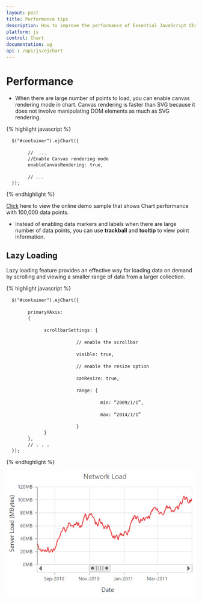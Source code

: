 ```yaml
---
layout: post
title: Performance tips 
description: How to improve the performance of Essential JavaScript Chart
platform: js
control: Chart
documentation: ug
api : /api/js/ejchart
---
```


# Performance 

* When there are large number of points to load, you can enable canvas rendering mode in chart. Canvas rendering is faster than SVG because it does not involve manipulating DOM elements as much as SVG rendering.   

{% highlight javascript %}

      $("#container").ejChart({
            
            //  ...
            //Enable Canvas rendering mode
            enableCanvasRendering: true,         

            // ...
      });

{% endhighlight %}

[Click](https://ej2.syncfusion.com/home/#!/azure/chart/performance) here to view the online demo sample that shows Chart performance with 100,000 data points.


* Instead of enabling data markers and labels when there are large number of data points, you can use **trackball** and **tooltip** to view point information.

## Lazy Loading

Lazy loading feature provides an effective way for loading data on demand by scrolling and viewing a smaller range of data from a larger collection.

{% highlight javascript %}

      $("#container").ejChart({
   
            primaryXAxis:
            {
                
                  scrollbarSettings: {

                              // enable the scrollbar

                              visible: true,  
       
                              // enable the resize option 

                              canResize: true,
       
                              range: {

                                       min: “2009/1/1”,
 
                                       max: “2014/1/1”
  
                              }        
                  }    
            },    
            // . . .	
      });

{% endhighlight %}

![](/js/Chart/Performance_images/Perform_img1.png)